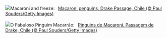 ![](https://www.bing.com/th?id=OHR.MacaroniPenguins_EN-GB2958332106_UHD.jpg&w=1000)Macaroni and freeze:&nbsp;&ensp;[Macaroni penguins, Drake Passage, Chile (© Paul Souders/Getty Images)](https://www.bing.com/th?id=OHR.MacaroniPenguins_EN-GB2958332106_UHD.jpg)
<br><br/>
![](https://www.bing.com/th?id=OHR.MacaroniPenguins_PT-BR1446877304_UHD.jpg&w=1000)O Fabuloso Pinguim Macarrão:&nbsp;&ensp;[Pinguins de Macaroni, Passagem de Drake, Chile (© Paul Souders/Getty Images)](https://www.bing.com/th?id=OHR.MacaroniPenguins_PT-BR1446877304_UHD.jpg)
<br><br/>
